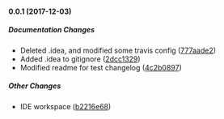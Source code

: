 #### 0.0.1 (2017-12-03)

##### Documentation Changes

* Deleted .idea, and modified some travis config ([777aade2](https://github.com/segux/raspberry-domotica-webserver/commit/777aade2ae7637062dc748921c53e1c44bd72791))
* Added .idea to gitignore ([2dcc1329](https://github.com/segux/raspberry-domotica-webserver/commit/2dcc1329cd8a96c68a5c346f4825285253eff7c7))
* Modified readme for test changelog ([4c2b0897](https://github.com/segux/raspberry-domotica-webserver/commit/4c2b0897a8b94934fef4ad53ef90cc6e28078d8d))

##### Other Changes

* IDE workspace ([b2216e68](https://github.com/segux/raspberry-domotica-webserver/commit/b2216e68d591b21822b557b563e7bd61151fcbac))

